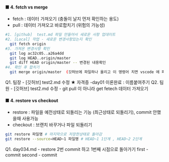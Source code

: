 #### ■ 4. fetch vs merge
- fetch : 데이터 가져오기 (충돌이 날지 먼저 확인하는 용도)
- pull : 데이터 가져오고 바로합치기 (위험의 가능성)

```bash
#1. [github]  test.md 파일 만들어서 새로운 사항 업데이트
#2. [Local] 작업 - 새로운 변경사항있는지 확인
  git fetch origin
#3. 가져온 변경사항 확인 
  git log ac32c05..a26a4dd
  git log HEAD..origin/master
  git diff HEAD origin/master -- 변경된 내용확인
#4. 확인 후 합치기 
  git merge origin/master  (깃허브에 파일하나 올리고 이 명령어 치면 vscode 에 파일 딸려옴!!)
```

Q1. 팀장 - [깃허브] test2.md 수정
   ★ 자격증
   -day01 이론완료 : 이름붙여주기
Q2. 팀원 - [깃허브] test2.md 수정 
    - git pull 이 아니라 get fetech 데이터 가져오기

#### ■ 4. restore vs checkout
- restore : 파일을 예전상태로 되돌리는 기능 (최근상태로 되돌리기), commit 안했을때 사용가능
- checkout : 브랜치 바꾸거나 파일 되돌리기

``` bash
git restore 파일명 # 마지막으로 저장한상태로 돌아감
git restore --source=HEAD~1 파일명 # HEAD~1 1단계 , HEAD~2 2단계
```

Q1. day034.md - restore 2번 commit 하고 1번째 시점으로 돌아가기
    first  - commit
    second - commit 